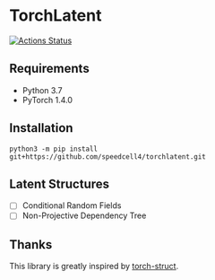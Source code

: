 # TorchLatent

[![Actions Status](https://github.com/speedcell4/torchlatent/workflows/unit-tests/badge.svg)](https://github.com/speedcell4/torchlatent/actions)

## Requirements

- Python 3.7
- PyTorch 1.4.0 

## Installation

`python3 -m pip install git+https://github.com/speedcell4/torchlatent.git`

## Latent Structures

- [ ] Conditional Random Fields
- [ ] Non-Projective Dependency Tree

## Thanks

This library is greatly inspired by [torch-struct](https://github.com/harvardnlp/pytorch-struct).
